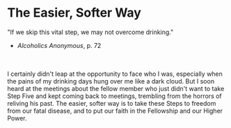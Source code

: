 # The Easier, Softer Way

"If we skip this vital step, we may not overcome drinking."
* *Alcoholics Anonymous*, p. 72

<br><br>
I certainly didn't leap at the opportunity to face who I was, especially when the pains of my drinking days hung over me like a dark cloud. But I soon heard at the meetings about the fellow member who just didn't want to take Step Five and kept coming back to meetings, trembling from the horrors of reliving his past. The easier, softer way is to take these Steps to freedom from our fatal disease, and to put our faith in the Fellowship and our Higher Power.
